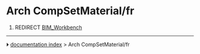 # Arch CompSetMaterial/fr
1.  REDIRECT [BIM_Workbench](BIM_Workbench.md)



---
⏵ [documentation index](../README.md) > Arch CompSetMaterial/fr
